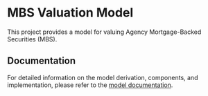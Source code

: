 # MBS Valuation Model

This project provides a model for valuing Agency Mortgage-Backed Securities (MBS). 

## Documentation

For detailed information on the model derivation, components, and implementation, please refer to the [model documentation](research/value_model.md).

